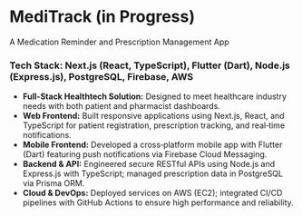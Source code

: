 # MediTrack (in Progress)
A Medication Reminder and Prescription Management App

### Tech Stack: Next.js (React, TypeScript), Flutter (Dart), Node.js (Express.js), PostgreSQL, Firebase, AWS

- **Full-Stack Healthtech Solution:** Designed to meet healthcare industry needs with both patient and pharmacist dashboards.
- **Web Frontend:** Built responsive applications using Next.js, React, and TypeScript for patient registration, prescription tracking, and real‑time notifications.
- **Mobile Frontend:** Developed a cross‑platform mobile app with Flutter (Dart) featuring push notifications via Firebase Cloud Messaging.
- **Backend & API:** Engineered secure RESTful APIs using Node.js and Express.js with TypeScript; managed prescription data in PostgreSQL via Prisma ORM.
- **Cloud & DevOps:** Deployed services on AWS (EC2); integrated CI/CD pipelines with GitHub Actions to ensure high performance and reliability.
